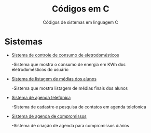  <h1 align="center">Códigos em C</h1>
  <p align="center"> Códigos de sistemas em linguagem C </p>


# Sistemas
* [Sistema de controle de consumo de eletrodomésticos](https://github.com/anapaulasanto/Codigos-em-C/blob/main/Sistema_controle_de_consumo.c)
      <p> -Sistema que mostra o consumo de energia em KWh dos eletrodomésticos do usuário </p>

* [Sistema de listagem de médias dos alunos](https://github.com/anapaulasanto/Codigos-em-C/blob/main/Sistema_dados_alunos.c)
           <p> -Sistema que mostra listagem de médias finais dos alunos </p>
           
* [Sistema de agenda telefônica](https://github.com/anapaulasanto/Codigos-em-C/blob/main/Sistema_agenda_telefonica.c)
           <p> -Sistema de cadastro e pesquisa de contatos em agenda telefonica </p>

* [Sistema de agenda de compromissos](https://github.com/anapaulasanto/Codigos-em-C/blob/main/Sistemas_criacao_de_agenda_compromissos.c)
           <p> -Sistema de criação de agenda para compromissos diários </p>

